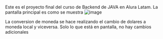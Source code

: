 Este es el proyecto final del curso de Backend de JAVA en Alura Latam. La pantalla principal es como se muestra
![image](https://github.com/user-attachments/assets/c19a1a69-0d28-4275-8947-dbe01b134297)

La conversion de moneda se hace realizando el cambio de dolares a moneda local y viceversa. Solo lo que está en pantalla,
no hay cambios adicionales
